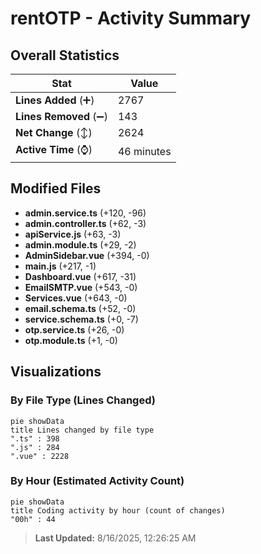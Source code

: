 # rentOTP - Activity Summary 

## Overall Statistics

| Stat                   | Value                                                             |
| ---------------------- | ----------------------------------------------------------------- |
| **Lines Added** (➕)   | 2767                                          |
| **Lines Removed** (➖) | 143                                        |
| **Net Change** (↕)    | 2624                |
| **Active Time** (⌚)   | 46 minutes |


## Modified Files
- **admin.service.ts** (+120, -96)
- **admin.controller.ts** (+62, -3)
- **apiService.js** (+63, -3)
- **admin.module.ts** (+29, -2)
- **AdminSidebar.vue** (+394, -0)
- **main.js** (+217, -1)
- **Dashboard.vue** (+617, -31)
- **EmailSMTP.vue** (+543, -0)
- **Services.vue** (+643, -0)
- **email.schema.ts** (+52, -0)
- **service.schema.ts** (+0, -7)
- **otp.service.ts** (+26, -0)
- **otp.module.ts** (+1, -0)

## Visualizations

### By File Type (Lines Changed)

```mermaid
pie showData
title Lines changed by file type
".ts" : 398
".js" : 284
".vue" : 2228
```

### By Hour (Estimated Activity Count)

```mermaid
pie showData
title Coding activity by hour (count of changes)
"00h" : 44
```


> **Last Updated:** 8/16/2025, 12:26:25 AM